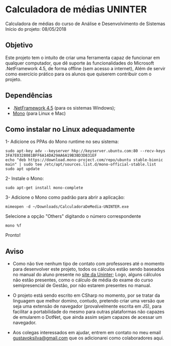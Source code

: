 # Calculadora de médias UNINTER

Calculadora de médias do curso de Análise e Desenvolvimento de Sistemas
Início do projeto: 08/05/2018

## Objetivo
 Este projeto tem o intuito de criar uma ferramenta capaz de funcionar 
em qualquer computador, que dê suporte às funcionalidades 
do Microsoft .NetFramework 4.5, de forma offline (sem acesso a internet), Além de servir como exercício prático para os alunos que quiserem contribuir com o projeto.

## Dependências
 - .[NetFramework 4.5](https://www.microsoft.com/pt-br/download/details.aspx?id=42642) (para os sistemas Windows);
 - [Mono](https://www.mono-project.com/download/stable/) (para Linux e Mac)
 
 ## Como instalar no Linux adequadamente
 1- Adicione os PPAs do Mono runtime no seu sistema:
 ```
 sudo apt-key adv --keyserver hkp://keyserver.ubuntu.com:80 --recv-keys 3FA7E0328081BFF6A14DA29AA6A19B38D3D831EF
echo "deb https://download.mono-project.com/repo/ubuntu stable-bionic main" | sudo tee /etc/apt/sources.list.d/mono-official-stable.list
sudo apt update
```

2- Instale o Mono:
```
sudo apt-get install mono-complete
```
3- Adicione o Mono como padrão para abrir a aplicação:
```
mimeopen -d ~/Downloads/CalculadoraDeMedia-UNINTER.exe
```
Selecione a opção "Others" digitando o número correspondente
```
mono %f
```
Pronto!
 
 ## Aviso
- Como não tive nenhum tipo de contato com professores até o momento para desenvolver este projeto, todos os cálculos estão sendo baseados no manual do aluno presente no [site da Uninter](https://www.uninter.com/manual-do-aluno/); Logo, alguns cálculos não estão presentes, como o cálculo de média do exame do curso semipresencial de Gestão, por não estarem presentes no manual.

- O projeto está sendo escrito em CSharp no momento, por se tratar da linguagem que melhor domino, contudo, pretendo criar uma versão que seja uma extensão de navegador (provalvelmente escrita em JS), para facilitar a portabilidade do mesmo para outras plataformas não capazes de emularem o DotNet, que ainda assim sejam capazes de acessar um navegador.

- Aos colegas interessados em ajudar, entrem em contato no meu email gustavoksilva@gmail.com que os adicionarei como colaboradores aqui.

